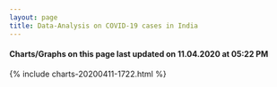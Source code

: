 ```yaml
---
layout: page
title: Data-Analysis on COVID-19 cases in India
---
```

#### Charts/Graphs on this page last updated on 11.04.2020 at 05:22 PM
{% include charts-20200411-1722.html %}